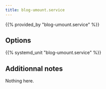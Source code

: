 ```yaml
---
title: blog-umount.service
---
```


{{% provided_by "blog-umount.service" %}}

## Options

{{% systemd_unit "blog-umount.service" %}}

## Additionnal notes

Nothing here.